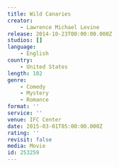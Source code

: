 ```yaml
---
title: Wild Canaries
creator:
    - Lawrence Michael Levine
release: 2014-10-23T00:00:00.000Z
studios: []
language:
    - English
country:
    - United States
length: 102
genre:
    - Comedy
    - Mystery
    - Romance
format: ''
service: ''
venue: IFC Center
date: 2015-03-01T05:00:00.000Z
rating: ''
revisit: false
media: Movie
id: 253259
---
```



